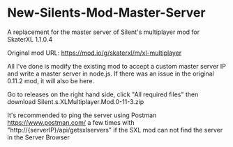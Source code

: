 # New-Silents-Mod-Master-Server
A replacement for the master server of Silent's multiplayer mod for SkaterXL 1.1.0.4

Original mod URL: https://mod.io/g/skaterxl/m/xl-multiplayer

All I've done is modify the existing mod to accept a custom master server IP and write a master server in node.js. 
If there was an issue in the original 0.11.2 mod, it will also be here.

Go to releases on the right hand side, click "All required files" then download Silent.s.XLMultiplayer.Mod.0-11-3.zip

It's recommended to ping the server using Postman https://www.postman.com/ a few times with "http://{serverIP}/api/getsxlservers" if the SXL mod can not find the server in the Server Browser
